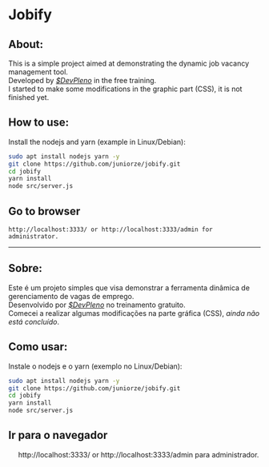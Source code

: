 # Jobify
## About:
This is a simple project aimed at demonstrating the dynamic job vacancy management tool.  
Developed by *[$DevPleno](https://www.devpleno.com/)* in the free training.  
I started to make some modifications in the graphic part (CSS), it is not finished yet.  

## How to use:
Install the nodejs and yarn (example in Linux/Debian):  
```sh
sudo apt install nodejs yarn -y
git clone https://github.com/juniorze/jobify.git
cd jobify
yarn install
node src/server.js
```
## Go to browser
    http://localhost:3333/ or http://localhost:3333/admin for administrator.   
__________________________________________________________________________________________________
## Sobre:
Este é um projeto simples que visa demonstrar a ferramenta dinâmica de gerenciamento de vagas de emprego.  
Desenvolvido por *[$DevPleno](https://www.devpleno.com/)* no treinamento gratuito.  
Comecei a realizar algumas modificações na parte gráfica (CSS), *ainda não está concluído*.  

## Como usar:
Instale o nodejs e o yarn (exemplo no Linux/Debian):
```sh
sudo apt install nodejs yarn -y  
git clone https://github.com/juniorze/jobify.git  
cd jobify  
yarn install  
node src/server.js 
```
## Ir para o navegador
     http://localhost:3333/ or http://localhost:3333/admin para administrador.

